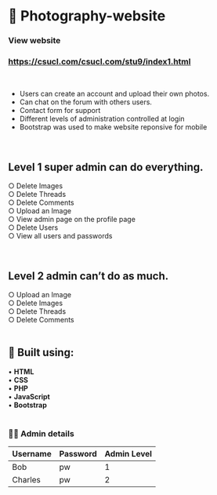 # 🔴 Photography-website

### View website

### https://csucl.com/csucl.com/stu9/index1.html

<br>

- Users can create an account and upload their own photos.
- Can chat on the forum with others users.
- Contact form for support
- Different levels of administration controlled at login
- Bootstrap was used to make website reponsive for mobile

<br>

##  Level 1 super admin can do everything. <br>
○ Delete Images <br>
○ Delete Threads <br>
○ Delete Comments <br>
○ Upload an Image <br>
○ View admin page on the profile page <br>
○ Delete Users <br>
○ View all users and passwords <br>

<br>

## Level 2 admin can’t do as much. <br>
○ Upload an Image <br>
○ Delete Images <br>
○ Delete Threads <br>
○ Delete Comments <br> <br>


## 📝  Built using:

• **HTML** <br>
• **CSS** <br>
• **PHP** <br>
• **JavaScript** <br>
• **Bootstrap** <br> <br>

### 👨‍💼 Admin details

| Username  | Password | Admin Level       |
| ------------- | ------------- | -------------
| Bob  |     pw  | 1
| Charles  | pw  | 2

